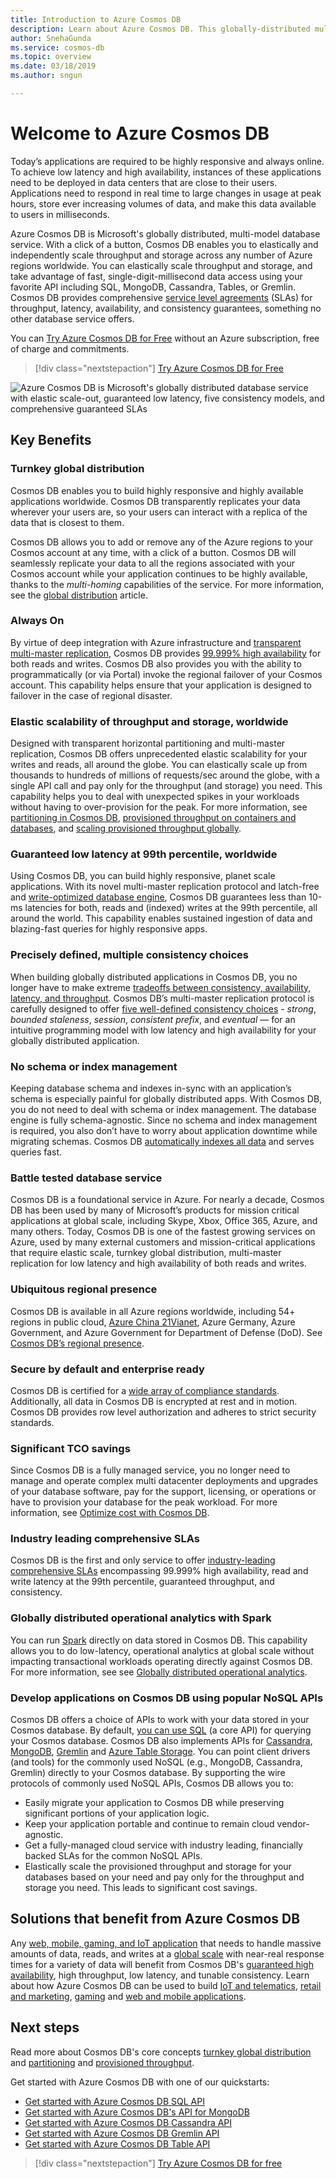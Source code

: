 ```yaml
---
title: Introduction to Azure Cosmos DB
description: Learn about Azure Cosmos DB. This globally-distributed multi-model database is built for low latency, elastic scalability, high availability, and offers native support for NoSQL data.
author: SnehaGunda
ms.service: cosmos-db
ms.topic: overview
ms.date: 03/18/2019
ms.author: sngun

---
```


# Welcome to Azure Cosmos DB

Today’s applications are required to be highly responsive and always online. To achieve low latency and high availability, instances of these applications need to be deployed in data centers that are close to their users. Applications need to respond in real time to large changes in usage at peak hours, store ever increasing volumes of data, and make this data available to users in milliseconds.

Azure Cosmos DB is Microsoft's globally distributed, multi-model database service. With a click of a button, Cosmos DB enables you to elastically and independently scale throughput and storage across any number of Azure regions worldwide. You can elastically scale throughput and storage, and take advantage of fast, single-digit-millisecond data access using your favorite API including SQL, MongoDB, Cassandra, Tables, or Gremlin. Cosmos DB provides comprehensive [service level agreements](https://aka.ms/acdbsla) (SLAs) for throughput, latency, availability, and consistency guarantees, something no other database service offers.

You can [Try Azure Cosmos DB for Free](https://azure.microsoft.com/try/cosmosdb/) without an Azure subscription, free of charge and commitments.

> [!div class="nextstepaction"]
> [Try Azure Cosmos DB for Free](https://azure.microsoft.com/try/cosmosdb/)

![Azure Cosmos DB is Microsoft's globally distributed database service with elastic scale-out, guaranteed low latency, five consistency models, and comprehensive guaranteed SLAs](./media/introduction/azure-cosmos-db.png)

## Key Benefits

### Turnkey global distribution

Cosmos DB enables you to build highly responsive and highly available applications worldwide. Cosmos DB transparently replicates your data wherever your users are, so your users can interact with a replica of the data that is closest to them.

Cosmos DB allows you to add or remove any of the Azure regions to your Cosmos account at any time, with a click of a button. Cosmos DB will seamlessly replicate your data to all the regions associated with your Cosmos account while your application continues to be highly available, thanks to the *multi-homing* capabilities of the service. For more information, see the [global distribution](distribute-data-globally.md) article.

### Always On

By virtue of deep integration with Azure infrastructure and [transparent multi-master replication](global-dist-under-the-hood.md), Cosmos DB provides [99.999% high availability](high-availability.md) for both reads and writes. Cosmos DB also provides you with the ability to programmatically (or via Portal) invoke the regional failover of your Cosmos account. This capability helps ensure that your application is designed to failover in the case of regional disaster.

### Elastic scalability of throughput and storage, worldwide

Designed with transparent horizontal partitioning and multi-master replication, Cosmos DB offers unprecedented elastic scalability for your writes and reads, all around the globe. You can elastically scale up from thousands to hundreds of millions of requests/sec around the globe, with a single API call and pay only for the throughput (and storage) you need. This capability helps you to deal with unexpected spikes in your workloads without having to over-provision for the peak. For more information, see [partitioning in Cosmos DB](partitioning-overview.md), [provisioned throughput on containers and databases](set-throughput.md), and [scaling provisioned throughput globally](scaling-throughput.md).

### Guaranteed low latency at 99th percentile, worldwide

Using Cosmos DB, you can build highly responsive, planet scale applications. With its novel multi-master replication protocol and latch-free and [write-optimized database engine](index-policy.md), Cosmos DB guarantees less than 10-ms latencies for both, reads and (indexed) writes at the 99th percentile, all around the world. This capability enables sustained ingestion of data and blazing-fast queries for highly responsive apps.

### Precisely defined, multiple consistency choices

When building globally distributed applications in Cosmos DB, you no longer have to make extreme [tradeoffs between consistency, availability, latency, and throughput](consistency-levels-tradeoffs.md). Cosmos DB’s multi-master replication protocol is carefully designed to offer [five well-defined consistency choices](consistency-levels.md) - *strong*, *bounded staleness*, *session*, *consistent prefix*, and *eventual* — for an intuitive programming model with low latency and high availability for your globally distributed application.

### No schema or index management

Keeping database schema and indexes in-sync with an application’s schema is especially painful for globally distributed apps. With Cosmos DB, you do not need to deal with schema or index management. The database engine is fully schema-agnostic.  Since no schema and index management is required, you also don’t have to worry about application downtime while migrating schemas. Cosmos DB [automatically indexes all data](index-policy.md) and serves queries fast.

### Battle tested database service

Cosmos DB is a foundational service in Azure. For nearly a decade, Cosmos DB has been used by many of Microsoft’s products for mission critical applications at global scale, including Skype, Xbox, Office 365, Azure, and many others. Today, Cosmos DB is one of the fastest growing services on Azure, used by many external customers and mission-critical applications that require elastic scale, turnkey global distribution, multi-master replication for low latency and high availability of both reads and writes.

### Ubiquitous regional presence

Cosmos DB is available in all Azure regions worldwide, including 54+ regions in public cloud, [Azure China 21Vianet](https://www.azure.cn/en-us/), Azure Germany, Azure Government, and Azure Government for Department of Defense (DoD). See [Cosmos DB’s regional presence](regional-presence.md).

### Secure by default and enterprise ready

Cosmos DB is certified for a [wide array of compliance standards](compliance.md). Additionally, all data in Cosmos DB is encrypted at rest and in motion. Cosmos DB provides row level authorization and adheres to strict security standards.

### Significant TCO savings

Since Cosmos DB is a fully managed service, you no longer need to manage and operate complex multi datacenter deployments and upgrades of your database software, pay for the support, licensing, or operations or have to provision your database for the peak workload. For more information, see [Optimize cost with Cosmos DB](total-cost-ownership.md).

### Industry leading comprehensive SLAs

Cosmos DB is the first and only service to offer [industry-leading comprehensive SLAs](https://azure.microsoft.com/support/legal/sla/cosmos-db/) encompassing 99.999% high availability, read and write latency at the 99th percentile, guaranteed throughput, and consistency.

### Globally distributed operational analytics with Spark

You can run [Spark](spark-connector.md) directly on data stored in Cosmos DB. This capability allows you to do low-latency, operational analytics at global scale without impacting transactional workloads operating directly against Cosmos DB. For more information, see see [Globally distributed operational analytics](lambda-architecture.md).

### Develop applications on Cosmos DB using popular NoSQL APIs

Cosmos DB offers a choice of APIs to work with your data stored in your Cosmos database. By default, [you can use SQL](how-to-sql-query.md) (a core API) for querying your Cosmos database. Cosmos DB also implements APIs for [Cassandra](cassandra-introduction.md), [MongoDB](mongodb-introduction.md), [Gremlin](graph-introduction.md) and [Azure Table Storage](table-introduction.md). You can point client drivers (and tools) for the commonly used NoSQL (e.g., MongoDB, Cassandra, Gremlin) directly to your Cosmos database. By supporting the wire protocols of commonly used NoSQL APIs, Cosmos DB allows you to:

* Easily migrate your application to Cosmos DB while preserving significant portions of your application logic.
* Keep your application portable and continue to remain cloud vendor-agnostic.
* Get a fully-managed cloud service with industry leading, financially backed SLAs for the common NoSQL APIs. 
* Elastically scale the provisioned throughput and storage for your databases based on your need and pay only for the throughput and storage you need. This leads to significant cost savings.

## Solutions that benefit from Azure Cosmos DB

Any [web, mobile, gaming, and IoT application](use-cases.md) that needs to handle massive amounts of data, reads, and writes at a [global scale](distribute-data-globally.md) with near-real response times for a variety of data will benefit from Cosmos DB's [guaranteed high availability](https://azure.microsoft.com/support/legal/sla/cosmos-db/), high throughput, low latency, and tunable consistency. Learn about how Azure Cosmos DB can be used to build [IoT and telematics](use-cases.md#iot-and-telematics), [retail and marketing](use-cases.md#retail-and-marketing), [gaming](use-cases.md#gaming) and [web and mobile applications](use-cases.md#web-and-mobile-applications).

## Next steps

Read more about Cosmos DB's core concepts [turnkey global distribution](distribute-data-globally.md) and [partitioning](partitioning-overview.md) and [provisioned throughput](request-units.md).

Get started with Azure Cosmos DB with one of our quickstarts:

* [Get started with Azure Cosmos DB SQL API](create-sql-api-dotnet.md)
* [Get started with Azure Cosmos DB's API for MongoDB](create-mongodb-nodejs.md)
* [Get started with Azure Cosmos DB Cassandra API](create-cassandra-dotnet.md)
* [Get started with Azure Cosmos DB Gremlin API](create-graph-dotnet.md)
* [Get started with Azure Cosmos DB Table API](create-table-dotnet.md)

> [!div class="nextstepaction"]
> [Try Azure Cosmos DB for free](https://azure.microsoft.com/try/cosmosdb/)
